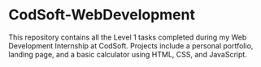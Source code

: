 # CodSoft-WebDevelopment
This repository contains all the Level 1 tasks completed during my Web Development Internship at CodSoft. Projects include a personal portfolio, landing page, and a basic calculator using HTML, CSS, and JavaScript.
